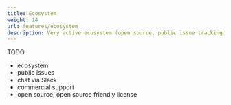 ```yaml
---
title: Ecosystem
weight: 14
url: features/ecosystem
description: Very active ecosystem (open source, public issue tracking, Slack, commercial support)
---
```


TODO

- ecosystem
- public issues
- chat via Slack
- commercial support
- open source, open source friendly license
